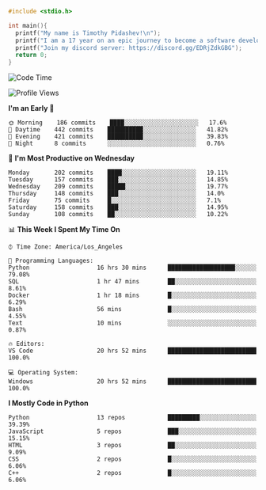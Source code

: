 ```c
#include <stdio.h>

int main(){
  printf("My name is Timothy Pidashev!\n"); 
  printf("I am a 17 year on an epic journey to become a software developer!\n");
  printf("Join my discord server: https://discord.gg/EDRjZdkGBG");
  return 0;
}
```

<!--START_SECTION:waka-->
![Code Time](http://img.shields.io/badge/Code%20Time-598%20hrs%2018%20mins-blue)

![Profile Views](http://img.shields.io/badge/Profile%20Views-256-blue)

**I'm an Early 🐤** 

```text
🌞 Morning    186 commits    ████░░░░░░░░░░░░░░░░░░░░░   17.6% 
🌆 Daytime    442 commits    ██████████░░░░░░░░░░░░░░░   41.82% 
🌃 Evening    421 commits    ██████████░░░░░░░░░░░░░░░   39.83% 
🌙 Night      8 commits      ░░░░░░░░░░░░░░░░░░░░░░░░░   0.76%

```
📅 **I'm Most Productive on Wednesday** 

```text
Monday       202 commits    ████░░░░░░░░░░░░░░░░░░░░░   19.11% 
Tuesday      157 commits    ███░░░░░░░░░░░░░░░░░░░░░░   14.85% 
Wednesday    209 commits    █████░░░░░░░░░░░░░░░░░░░░   19.77% 
Thursday     148 commits    ███░░░░░░░░░░░░░░░░░░░░░░   14.0% 
Friday       75 commits     █░░░░░░░░░░░░░░░░░░░░░░░░   7.1% 
Saturday     158 commits    ███░░░░░░░░░░░░░░░░░░░░░░   14.95% 
Sunday       108 commits    ██░░░░░░░░░░░░░░░░░░░░░░░   10.22%

```


📊 **This Week I Spent My Time On** 

```text
⌚︎ Time Zone: America/Los_Angeles

💬 Programming Languages: 
Python                   16 hrs 30 mins      ███████████████████░░░░░░   79.08% 
SQL                      1 hr 47 mins        ██░░░░░░░░░░░░░░░░░░░░░░░   8.61% 
Docker                   1 hr 18 mins        █░░░░░░░░░░░░░░░░░░░░░░░░   6.29% 
Bash                     56 mins             █░░░░░░░░░░░░░░░░░░░░░░░░   4.55% 
Text                     10 mins             ░░░░░░░░░░░░░░░░░░░░░░░░░   0.87%

🔥 Editors: 
VS Code                  20 hrs 52 mins      █████████████████████████   100.0%

💻 Operating System: 
Windows                  20 hrs 52 mins      █████████████████████████   100.0%

```

**I Mostly Code in Python** 

```text
Python                   13 repos            █████████░░░░░░░░░░░░░░░░   39.39% 
JavaScript               5 repos             ███░░░░░░░░░░░░░░░░░░░░░░   15.15% 
HTML                     3 repos             ██░░░░░░░░░░░░░░░░░░░░░░░   9.09% 
CSS                      2 repos             █░░░░░░░░░░░░░░░░░░░░░░░░   6.06% 
C++                      2 repos             █░░░░░░░░░░░░░░░░░░░░░░░░   6.06%

```



<!--END_SECTION:waka-->

